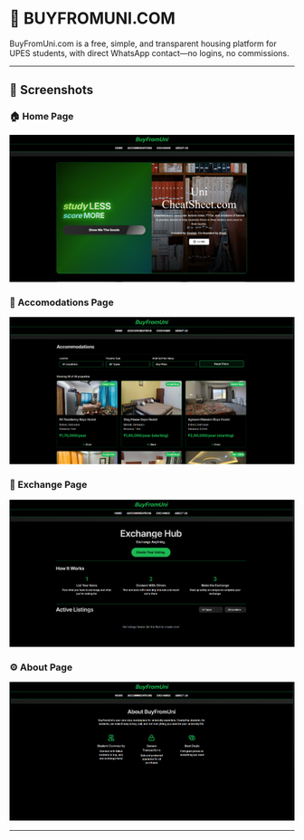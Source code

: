 # 📱 BUYFROMUNI.COM

BuyFromUni.com is a free, simple, and transparent housing platform for UPES students, with direct WhatsApp contact—no logins, no commissions.

---

## 📸 Screenshots

### 🏠 Home Page
![Home Page](images/1.png)

### 👀 Accomodations Page
![Accommodations](images/2.png)

### 🔐 Exchange Page
![Exchange Page](images/3.png)

### ⚙️ About Page
![About](images/4.png)

---
